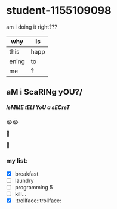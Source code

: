 # student-1155109098
am i doing it right???

| why   | Is   |
| ----- | ---- |
| this  | happ |
| ening | to   |
| me    |  ?   |

## aM i ScaRINg yOU?/

##### leMME tELl YoU a sECreT

:sob::sob:

:eyes:

:eyes:

### my list:
- [x] breakfast
- [ ] laundry
- [ ] programming 5
- [ ] kill...
- [x] :trollface::trollface:
